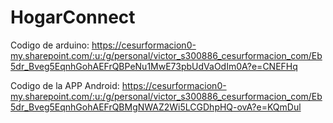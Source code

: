# HogarConnect
Codigo de arduino: https://cesurformacion0-my.sharepoint.com/:u:/g/personal/victor_s300886_cesurformacion_com/Eb5dr_Bveg5EqnhGohAEFrQBPeNu1MwE73pbUdVaOdIm0A?e=CNEFHq



Codigo de la APP Android: https://cesurformacion0-my.sharepoint.com/:u:/g/personal/victor_s300886_cesurformacion_com/Eb5dr_Bveg5EqnhGohAEFrQBMgNWAZ2Wi5LCGDhpHQ-ovA?e=KQmDul
